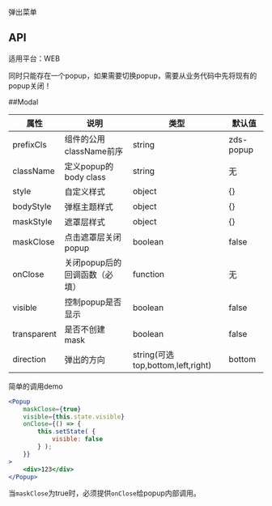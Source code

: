 弹出菜单

## API

适用平台：WEB

同时只能存在一个popup，如果需要切换popup，需要从业务代码中先将现有的popup关闭！

##Modal

| 属性               | 说明                               | 类型                              | 默认值              |
| ------------------ | ---------------------------------- | --------------------------------- | ------------------- |
| prefixCls          | 组件的公用className前序            | string                            | zds-popup           |
| className          | 定义popup的body class              | string                            | 无                  |
| style              | 自定义样式                         | object                            | {}                  |
| bodyStyle          | 弹框主题样式                         | object                            | {}                  |
| maskStyle          | 遮罩层样式                         | object                            | {}                  |
| maskClose          | 点击遮罩层关闭popup                | boolean                           | false               |
| onClose            | 关闭popup后的回调函数（必填）      | function                          | 无                  |
| visible            | 控制popup是否显示                  | boolean                           | false               |
| transparent        | 是否不创建mask                     | boolean                           | false               |
| direction          | 弹出的方向                         | string(可选top,bottom,left,right) | bottom              |


简单的调用demo

```jsx
<Popup
    maskClose={true}
    visible={this.state.visible}
    onClose={() => {
        this.setState( {
            visible: false
        } );
    }}
>
    <div>123</div>
</Popup>
```

当`maskClose`为true时，必须提供`onClose`给popup内部调用。

